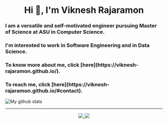 <h1 align="center">Hi 👋, I'm Viknesh Rajaramon</h1>

<h3>I am a versatile and self-motivated engineer pursuing Master of Science at ASU in Computer Science.</h3>

<h3>I'm interested to work in Software Engineering and in Data Science.</h3>

<h3>To know more about me, click [here](https://viknesh-rajaramon.github.io/).</h3>

<h3>To reach me, click [here](https://viknesh-rajaramon.github.io/#contact).</h3>

![My github stats](https://github-readme-stats.vercel.app/api?username=viknesh-rajaramon&show_icons=true&theme=tokyonight)

<hr>

<p align="center">
	<a href="https://www.linkedin.com/in/viknesh-rajaramon/" alt="Linkedin">
		<img src="https://github.com/Viknesh-Rajaramon/Viknesh-Rajaramon/blob/main/image/linkedin.png">
	</a>
    <a href="https://github.com/Viknesh-Rajaramon/" alt="GitHub">
		<img src="https://github.com/Viknesh-Rajaramon/Viknesh-Rajaramon/blob/main/image/github.png">
	</a>
</p>
